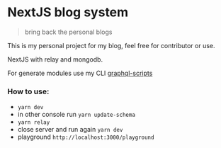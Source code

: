 # NextJS blog system

> bring back the personal blogs

This is my personal project for my blog, feel free for contributor or use.

NextJS with relay and mongodb.

For generate modules use my CLI [graphql-scripts](https://github.com/Bastiani/graphql-scripts)
[](https://github.com/Bastiani/bastiani-blog/graphql-cli.png)

### How to use:

- `yarn dev`
- in other console run `yarn update-schema`
- `yarn relay`
- close server and run again `yarn dev`
- playground `http://localhost:3000/playground`
